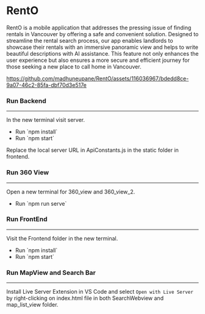 # RentO
RentO is a mobile application that addresses the pressing issue of finding rentals in Vancouver by offering a safe and convenient solution. Designed to streamline the rental search process, our app enables landlords to showcase their rentals with an immersive panoramic view and helps to write beautiful descriptions with AI assistance. This feature not only enhances the user experience but also ensures a more secure and efficient journey for those seeking a new place to call home in Vancouver.

https://github.com/madhuneupane/RentO/assets/116036967/bdedd8ce-9a07-46c2-85fa-dbf70d3e517e

 ### Run Backend
 ---
 In the new terminal visit server. <br>
<ul><li>Run `npm install`</li><li>Run `npm start`</li></ul>
Replace the local server URL in ApiConstants.js in the static folder in frontend.

### Run 360 View
---
 Open a new terminal for 360_view and 360_view_2.
 <ul><li> Run `npm run serve` </li></ul>

### Run FrontEnd
---
 Visit the Frontend folder in the new terminal. 
 <ul><li>Run `npm install`</li><li>Run `npm start`</li></ul>

 ### Run MapView and Search Bar
 ---
 Install Live Server Extension in VS Code and select `Open with Live Server` by right-clicking on index.html file in both SearchWebview and map_list_view folder. 




